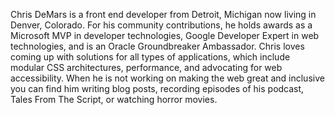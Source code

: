 Chris DeMars is a front end developer from Detroit, Michigan now living in Denver, Colorado. For his community contributions, he holds awards as a Microsoft MVP in developer technologies, Google Developer Expert in web technologies, and is an Oracle Groundbreaker Ambassador. Chris loves coming up with solutions for all types of applications, which include modular CSS architectures, performance, and advocating for web accessibility. When he is not working on making the web great and inclusive you can find him writing blog posts, recording episodes of his podcast, Tales From The Script, or watching horror movies.
